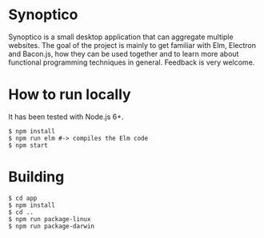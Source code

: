 # Synoptico

Synoptico is a small desktop application that can aggregate multiple websites.
The goal of the project is mainly to get familiar with Elm, Electron and Bacon.js, how they can be
used together and to learn more about functional programming techniques in general. Feedback is very
welcome.

# How to run locally

It has been tested with Node.js 6+.

```
$ npm install
$ npm run elm #-> compiles the Elm code
$ npm start
```

# Building

```
$ cd app
$ npm install
$ cd ..
$ npm run package-linux
$ npm run package-darwin
```


